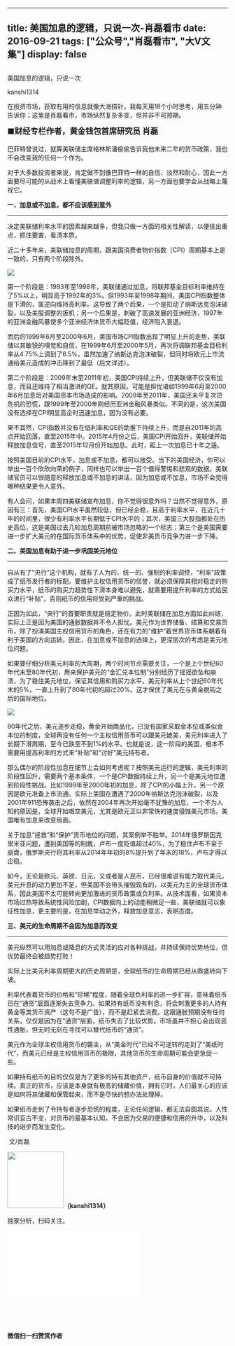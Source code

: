 
---
title:  美国加息的逻辑，只说一次-肖磊看市
date: 2016-09-21
tags: ["公众号","肖磊看市", "大V文集"]
display: false
---


## 



美国加息的逻辑，只说一次




kanshi1314




在投资市场，获取有用的信息就像大海捞针，我每天用18个小时思考，用五分钟告诉你；这里是肖磊看市，市场纵然复杂多变，但并非不可预期。


**<strong style="max-width: 100%; font-size: 18px; text-align: justify; line-height: 1.6; text-indent: 40px; box-sizing: border-box !important; word-wrap: break-word !important;">■财经专栏作者，黄金钱包首席研究员 肖磊**</strong>



巴菲特曾说过，就算美联储主席格林斯潘偷偷告诉我他未来二年的货币政策，我也不会改变我的任何一个作为。



对于大多数投资者来说，肯定做不到像巴菲特一样的自信、淡然和耐心，因此一方面要尽可能的从战术上看懂美联储调整利率的逻辑，另一方面也要学会从战略上蔑视它。



**一、加息或不加息，都不应该感到意外**

****

决定美联储利率水平的因素越来越多，但我只做一方面的相关性解读，以便挑出重点，抓住要害，看清本质。



近二十多年来，美联储加息的周期，跟美国消费者物价指数（CPI）周期基本上是一致的，只有两个阶段除外。



<img data-s="300,640" data-type="png" src="http://mmbiz.qpic.cn/mmbiz_png/rIYcHn0KrPRRO4icP3dJSj1eQfb5HWZLdJH4mSwAYKhjZ67puqIlFSUfib6Z0VW4x6lK8cIsT6zGaibEyCTCB1RrA/0?wx_fmt=png" data-ratio="0.5620985010706638" data-w="934"/>

第一个阶段是：1993年至1998年，美联储通过加息，将联邦基金目标利率维持在了5%以上，明显高于1992年的3%。但1993年至1998年期间，美国CPI指数整体是下滑的，属逆向维持高利率。这导致了两个后果，一个是扣动了纳斯达克泡沫破裂，以及美股调整的扳机；另一个后果是，刺破了高速发展的亚洲经济，1997年的亚洲金融风暴使多个亚洲经济体货币大幅贬值，经济陷入衰退。



而后的1999年6月至2000年6月，美国市场CPI指数出现了明显上升的走势，美联储以其敏锐的嗅觉和自信，在1999年6月至2000年5月，再次将调联邦基金目标利率从4.75%上调到了6.5%，虽然加速了纳斯达克泡沫破裂，但同时将欧元上市流通给美元造成的冲击降到了最低（后文详述）。



第二个阶段是：2009年末至2011年初，美国CPI持续上升，但美联储不仅没有加息，而且还维持了相当激进的QE。就其原因，可能是担忧诸如1999年6月至2000年6月加息后对美国资本市场造成的影响。2009年至2011年，美国还未平复次贷危机的恐慌，跟1999年至2000年刚经历亚洲金融风暴类似。不同的是，这次美国没有选择在CPI明显高企时迅速加息，因为没有必要。



果不其然，CPI指数并没有在低利率和QE的助推下持续上升，而是自2011年的高点开始回落，直至2015年中。2015年4月份之后，美国CPI开始回升，美联储开始释放加息信号，直至2015年12月份开始加息。此时，距上一次加息已十年之遥。



按照美国目前的CPI水平，加息或不加息，都可以接受。当下的美国经济，你可以举出一百个欣欣向荣的例子，同样也可以举出一百个值得警惕和悲观的数据。美联储官员可以很随意的释放加息或不加息的讲话，因为加息或不加息，市场不会觉得哪种结果更令人意外。



有人会问，如果本周四美联储宣布加息，你不觉得很意外吗？当然不觉得意外，原因有三：首先，美国CPI水平虽然较低，但已经企稳，且高于利率水平，在近几十年的时间里，很少有利率水平长期低于CPI水平的；其次，美国三大股指都处在历史高位，这是美国过去几轮加息周期前被市场忽略的一个标志；第三个是美国需要进一步扩大美元的在国际货币体系中的优势，促使非美货币竞争力进一步下降。



**二、美国加息有助于进一步巩固美元地位**

****

自从有了“央行”这个机构，就有了人为的、统一的、强制的利率调控，“利率”政策成了纸币发行者的标配。要维护主权信用货币的信誉，就必须保障其相对稳定的购买力水平，纸币的购买力趋势性下滑本身难以避免，就需要用提升利率的方式给民众进行“补贴”，否则纸币的信用将受到严重的挑战。



正因为如此，“央行”的首要职责就是稳定物价。此时美联储在加息方面如此纠结，实际上正是因为美国的通胀数据并不令人担忧。美元作为世界储备、结算和交易货币，除了扮演美国主权信用货币的角色，还在有力的“维护”着世界货币体系朝着有利于美国的方向运转。因此，在加息或不加息的选择上，更深层次的考虑是美元地位问题。



如果要仔细分析美元利率的大周期，两个时间节点需要关注，一个是上个世纪60年代末至80年代初，用来保护美元的“金汇兑本位制”分别经历了摇摇欲坠和崩溃，为了稳住美元地位，保证其信用和购买力水平，美元利率从上个世纪60年代末的5%，一直上升到了80年代初的超过20%。这才保住了美元在与黄金脱钩之后的国际地位。



<img data-s="300,640" data-type="png" src="http://mmbiz.qpic.cn/mmbiz_png/rIYcHn0KrPRRO4icP3dJSj1eQfb5HWZLdibUlic2PqXVt5j6hmEicsaJtw58B6icP3p383qicIVBSfo90tiaCPWibLhia3g/0?wx_fmt=png" data-ratio="0.5620985010706638" data-w="934"/>

80年代之后，美元逐步走稳，黄金开始商品化，已没有国家采取金本位或类似金本位的制度，全球再没有任何一个主权信用货币可以跟美元媲美，美元利率进入了长期下滑周期，至今已跌至不到1%的水平。也就是说，这一阶段的美国，根本不需要用提高利率的方式来“补贴”和“讨好”美元持有者。



那么偶尔的阶段性加息在细节上会如何考虑呢？按照美元运行的逻辑，美元利率的阶段性回升，需要两个基本条件，一个是CPI数据持续上升，另一个是美元地位遭到阶段性挑战。比如1999年至2000年初的加息，除了CPI的小幅上升，另一个原因是欧元准备上市流通。实际上美国在遭遇了2000年纳斯达克泡沫破裂，以及2001年911恐怖袭击之后，依然在2004年再次开始毫不犹豫的加息，一个不为人知的原因是，全球开始唱空美元，尤其是欧元正以非常快的速度侵蚀美元市场，美国唯有加息来改变局面。



关于加息“拯救”和“保护”货币地位的问题，其案例举不胜举。2014年俄罗斯因克里米亚问题，遭到美国等的制裁，卢布一度贬值超过40%，为了稳住卢布不至于崩盘，俄罗斯央行将其利率从2014年年初的8%提升到了年末的18%，卢布才得以企稳。



如今，无论是欧元、英镑、日元，又或者是人民币，已经很难说有能力取代美元，美元升息的动力更加不足，但美国不会带头摧毁现有的，以美元为主的全球货币体系，因此美国不太可能转向更加激进的货币政策或负利率。从技术面看，如果资本市场过热导致系统性风险加剧，CPI数据向上的动能稍微足一些，美联储就可以象征性加息，更主要的是，在加息举动之外，释放加息意志，表明态度。



**三、美元的生命周期不会因为加息而改变**

****

美元纵然可以用加息或降息的方式灵活的应对各种挑战，并持续保持优势地位，但优势最终会被趋势打败！



实际上比美元利率周期更大的历史周期是，全球纸币的生命周期已经从鼎盛转向下坡。



利率代表着货币的价格和“珍稀”程度，随着全球负利率的进一步扩容，意味着纸币已在“通货”层面逐渐失去竞争力。如果持有纸币没有利息，将会刺激更多的人持有黄金等类货币资产（这句不是广告），而不是赶紧去消费。这跟通胀预期没有任何关系，仅仅是因为在“通货”层面，纸币失去了比较优势。市场虽并不担心会出现恶性通胀，但无时无刻在寻找可以替代纸币的“通货”。



美元作为全球主权信用货币的霸主，从“美金时代”已经不可逆转的走到了“美纸时代”，而美元已经是主权信用货币的极限，其他货币的生命周期可能会更急促一些。



如果持有纸币的目的仅仅是为了更多的持有其他资产，纸币自身的价值就不可持续。真正的货币，应该是本身就有极高的储藏价值，拥有它时，人们最关心的应该是如何将其储藏和保管起来，而不是尽快的想办法处理掉。



如果纸币走到了令持有者逐步恐慌的程度，无论任何逻辑，都无法自圆其说。人性常识亘古不变，对货币的最基本认知，不会因为交易的便捷和信用的升华，以及科技的进步而发生变化。



&nbsp;文/肖磊

<img data-s="300,640" data-type="png" data-ratio="1" data-w="129" width="129px" width="129px" src="http://mmbiz.qpic.cn/mmbiz/rIYcHn0KrPQ4nqiakSpAnZPNSBYdTtpdCELmtbN8iasCKX0AXDKwVJIq1gWcaGVbdt83BgU9ibs9W4vKo34H3ZOBw/640?" style="height: 129px !important; box-sizing: border-box !important; word-wrap: break-word !important; visibility: visible !important; width: 129px !important;"/>**（kanshi1314）**

 独家分析，扫码关注。

&nbsp;<iframe scrolling="no" frameborder="0" class="vote_iframe js_editor_vote_card" data-display-src="/cgi-bin/readtemplate?t=vote/vote-new_tmpl&amp;__biz=MjM5MDU4MjY2MA==&amp;supervoteid=454812401&amp;token=1044031765&amp;lang=zh_CN" src="/mp/newappmsgvote?action=show&amp;__biz=MjM5MDU4MjY2MA==&amp;supervoteid=454812401#wechat_redirect" data-supervoteid="454812401" allowfullscreen="" data-display-style="font-family: 宋体; font-size: 19px; line-height: 1.6; height: 199px;"></iframe>

&nbsp;

&nbsp;




**微信扫一扫赞赏作者**













